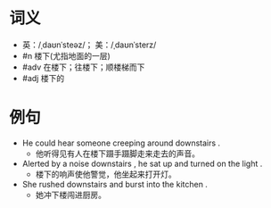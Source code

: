 # 词义
- 英：/ˌdaʊnˈsteəz/； 美：/ˌdaʊnˈsterz/
- #n 楼下(尤指地面的一层)
- #adv 在楼下；往楼下；顺楼梯而下
- #adj 楼下的
# 例句
- He could hear someone creeping around downstairs .
	- 他听得见有人在楼下蹑手蹑脚走来走去的声音。
- Alerted by a noise downstairs , he sat up and turned on the light .
	- 楼下的响声使他警觉，他坐起来打开灯。
- She rushed downstairs and burst into the kitchen .
	- 她冲下楼闯进厨房。
